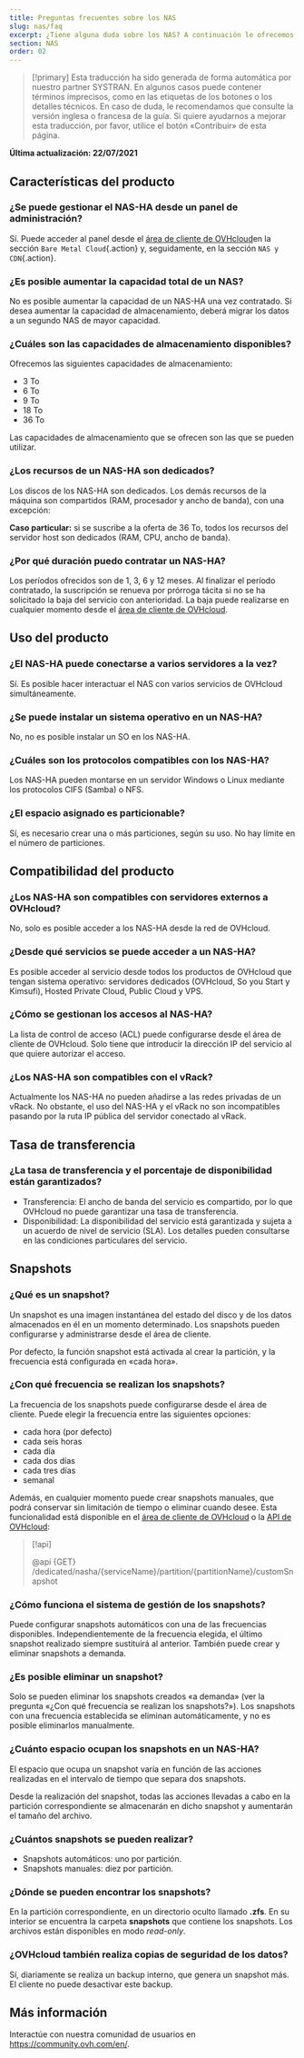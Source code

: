 ```yaml
---
title: Preguntas frecuentes sobre los NAS
slug: nas/faq
excerpt: ¿Tiene alguna duda sobre los NAS? A continuación le ofrecemos la respuesta a las preguntas más frecuentes.
section: NAS
order: 02
---
```


> [!primary]
> Esta traducción ha sido generada de forma automática por nuestro partner SYSTRAN. En algunos casos puede contener términos imprecisos, como en las etiquetas de los botones o los detalles técnicos. En caso de duda, le recomendamos que consulte la versión inglesa o francesa de la guía. Si quiere ayudarnos a mejorar esta traducción, por favor, utilice el botón «Contribuir» de esta página.
>

**Última actualización: 22/07/2021**

## Características del producto

### ¿Se puede gestionar el NAS-HA desde un panel de administración?

Sí. Puede acceder al panel desde el [área de cliente de OVHcloud](https://ca.ovh.com/auth/?action=gotomanager&from=https://www.ovh.com/world/&ovhSubsidiary=ws)en la sección `Bare Metal Cloud`{.action} y, seguidamente, en la sección `NAS y CDN`{.action}.

### ¿Es posible aumentar la capacidad total de un NAS?

No es posible aumentar la capacidad de un NAS-HA una vez contratado. Si desea aumentar la capacidad de almacenamiento, deberá migrar los datos a un segundo NAS de mayor capacidad.

### ¿Cuáles son las capacidades de almacenamiento disponibles?

Ofrecemos las siguientes capacidades de almacenamiento:

- 3 To
- 6 To
- 9 To
- 18 To
- 36 To

Las capacidades de almacenamiento que se ofrecen son las que se pueden utilizar.

### ¿Los recursos de un NAS-HA son dedicados?

Los discos de los NAS-HA son dedicados. Los demás recursos de la máquina son compartidos (RAM, procesador y ancho de banda), con una excepción:

**Caso particular:** si se suscribe a la oferta de 36 To, todos los recursos del servidor host son dedicados (RAM, CPU, ancho de banda).

### ¿Por qué duración puedo contratar un NAS-HA?

Los períodos ofrecidos son de 1, 3, 6 y 12 meses. Al finalizar el período contratado, la suscripción se renueva por prórroga tácita si no se ha solicitado la baja del servicio con anterioridad. La baja puede realizarse en cualquier momento desde el [área de cliente de OVHcloud](https://ca.ovh.com/auth/?action=gotomanager&from=https://www.ovh.com/world/&ovhSubsidiary=ws).

## Uso del producto

### ¿El NAS-HA puede conectarse a varios servidores a la vez?

Sí. Es posible hacer interactuar el NAS con varios servicios de OVHcloud simultáneamente.

### ¿Se puede instalar un sistema operativo en un NAS-HA?

No, no es posible instalar un SO en los NAS-HA.

### ¿Cuáles son los protocolos compatibles con los NAS-HA?

Los NAS-HA pueden montarse en un servidor Windows o Linux mediante los protocolos CIFS (Samba) o NFS.

### ¿El espacio asignado es particionable?

Sí, es necesario crear una o más particiones, según su uso. No hay límite en el número de particiones.

## Compatibilidad del producto

### ¿Los NAS-HA son compatibles con servidores externos a OVHcloud?

No, solo es posible acceder a los NAS-HA desde la red de OVHcloud.

### ¿Desde qué servicios se puede acceder a un NAS-HA?

Es posible acceder al servicio desde todos los productos de OVHcloud que tengan sistema operativo: servidores dedicados (OVHcloud, So you Start y Kimsufi), Hosted Private Cloud, Public Cloud y VPS.

### ¿Cómo se gestionan los accesos al NAS-HA?

La lista de control de acceso (ACL) puede configurarse desde el área de cliente de OVHcloud. Solo tiene que introducir la dirección IP del servicio al que quiere autorizar el acceso.

### ¿Los NAS-HA son compatibles con el vRack?

Actualmente los NAS-HA no pueden añadirse a las redes privadas de un vRack. No obstante, el uso del NAS-HA y el vRack no son incompatibles pasando por la ruta IP pública del servidor conectado al vRack.

## Tasa de transferencia

### ¿La tasa de transferencia y el porcentaje de disponibilidad están garantizados?

- Transferencia: El ancho de banda del servicio es compartido, por lo que OVHcloud no puede garantizar una tasa de transferencia.
- Disponibilidad: La disponibilidad del servicio está garantizada y sujeta a un acuerdo de nivel de servicio (SLA). Los detalles pueden consultarse en las condiciones particulares del servicio.

## Snapshots

### ¿Qué es un snapshot?

Un snapshot es una imagen instantánea del estado del disco y de los datos almacenados en él en un momento determinado. Los snapshots pueden configurarse y administrarse desde el área de cliente.

Por defecto, la función snapshot está activada al crear la partición, y la frecuencia está configurada en «cada hora».

### ¿Con qué frecuencia se realizan los snapshots?

La frecuencia de los snapshots puede configurarse desde el área de cliente. Puede elegir la frecuencia entre las siguientes opciones:

- cada hora (por defecto)
- cada seis horas
- cada día
- cada dos días
- cada tres días
- semanal

Además, en cualquier momento puede crear snapshots manuales, que podrá conservar sin limitación de tiempo o eliminar cuando desee. Esta funcionalidad está disponible en el [área de cliente de OVHcloud](https://ca.ovh.com/auth/?action=gotomanager&from=https://www.ovh.com/world/&ovhSubsidiary=ws) o la [API de OVHcloud](https://ca.api.ovh.com/):

> [!api]
>
> @api {GET} /dedicated/nasha/{serviceName}/partition/{partitionName}/customSnapshot
>

### ¿Cómo funciona el sistema de gestión de los snapshots?

Puede configurar snapshots automáticos con una de las frecuencias disponibles. Independientemente de la frecuencia elegida, el último snapshot realizado siempre sustituirá al anterior. También puede crear y eliminar snapshots a demanda.

### ¿Es posible eliminar un snapshot?

Solo se pueden eliminar los snapshots creados «a demanda» (ver la pregunta «¿Con qué frecuencia se realizan los snapshots?»). Los snapshots con una frecuencia establecida se eliminan automáticamente, y no es posible eliminarlos manualmente.

### ¿Cuánto espacio ocupan los snapshots en un NAS-HA?

El espacio que ocupa un snapshot varía en función de las acciones realizadas en el intervalo de tiempo que separa dos snapshots.

Desde la realización del snapshot, todas las acciones llevadas a cabo en la partición correspondiente se almacenarán en dicho snapshot y aumentarán el tamaño del archivo.

### ¿Cuántos snapshots se pueden realizar?

- Snapshots automáticos: uno por partición.
- Snapshots manuales: diez por partición.

### ¿Dónde se pueden encontrar los snapshots?

En la partición correspondiente, en un directorio oculto llamado **.zfs**. En su interior se encuentra la carpeta **snapshots** que contiene los snapshots. Los archivos están disponibles en modo *read-only*.

### ¿OVHcloud también realiza copias de seguridad de los datos?

Sí, diariamente se realiza un backup interno, que genera un snapshot más. El cliente no puede desactivar este backup.

## Más información

Interactúe con nuestra comunidad de usuarios en <https://community.ovh.com/en/>.
